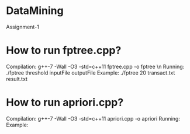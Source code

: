 # DataMining
Assignment-1

# How to run fptree.cpp?
Compilation: g++-7 -Wall -O3 -std=c++11 fptree.cpp -o fptree \n
Running: ./fptree threshold inputFile outputFile
Example: ./fptree 20 transact.txt result.txt

# How to run apriori.cpp?
Compilation: g++-7 -Wall -O3 -std=c++11 apriori.cpp -o apriori
Running: 
Example:
